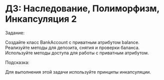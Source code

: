 # ДЗ: Наследование, Полиморфизм, Инкапсуляция 2

Задание:

Создайте класс BankAccount с приватным атрибутом balance. Реализуйте методы для депозита, снятия и проверки баланса. Используйте методы доступа для работы с приватным атрибутом. 


Подсказка:

Для выполнения этой задачи используйте принципы инкапсуляции.